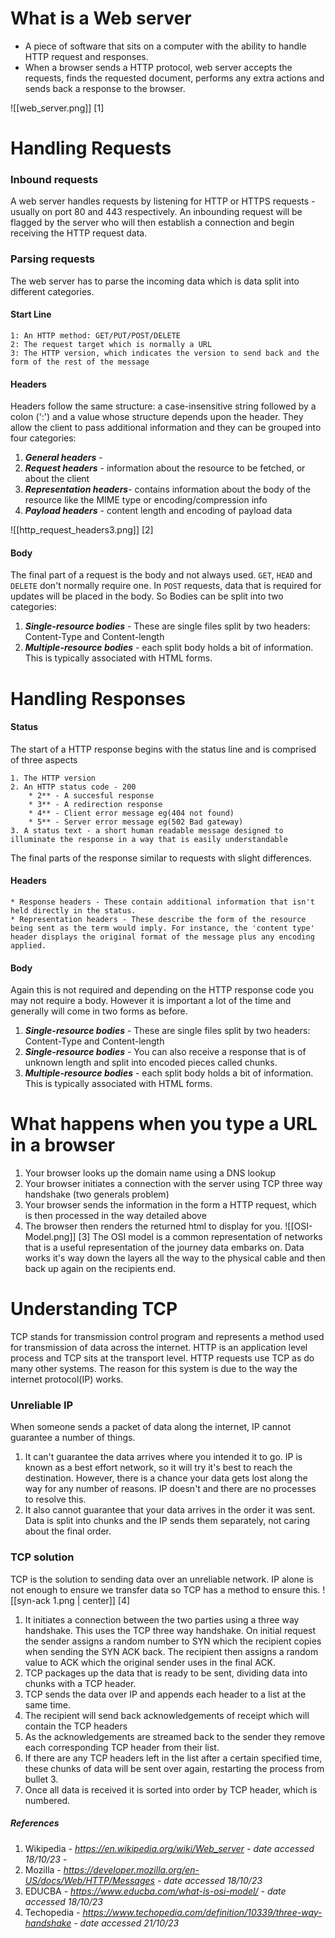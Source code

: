 # What is a Web server

* A piece of software that sits on a computer with the ability to handle HTTP request and responses.
* When a browser sends a HTTP protocol, web server accepts the requests, finds the requested document, performs any extra actions and sends back a response to the browser.

![[web_server.png]] [1]


# Handling Requests
### Inbound requests
A web server handles requests by listening for HTTP or HTTPS requests - usually on port 80 and 443 respectively. An inbounding request will be flagged by the server who will then establish a connection and begin receiving the HTTP request data.
### Parsing requests
The web server has to parse the incoming data which is data split into different categories.
#### Start Line
```
1: An HTTP method: GET/PUT/POST/DELETE
2: The request target which is normally a URL
3: The HTTP version, which indicates the version to send back and the form of the rest of the message
```
#### Headers
Headers follow the same structure: a case-insensitive string followed by a colon (':') and a value whose structure depends upon the header. They allow the client to pass additional information and they can be grouped into four categories:

1. <strong><em>General headers</em></strong> - 
2. <strong><em>Request headers</em></strong> - information about the resource to be fetched, or about the client
3. <strong><em>Representation headers</em></strong>- contains information about the body of the resource like the MIME type or encoding/compression info
4. <strong><em>Payload headers</em></strong> - content length and encoding of payload data

![[http_request_headers3.png]] [2]
#### Body
The final part of a request is the body and not always used. `GET`, `HEAD` and `DELETE` don't normally require one. In `POST` requests, data that is required for updates will be placed in the body. So Bodies can be split into two categories:
1. <strong><em>Single-resource bodies</em></strong> - These are single files split by two headers: Content-Type and Content-length
2. <strong><em>Multiple-resource bodies</em></strong> - each split body holds a bit of information. This is typically associated with HTML forms.

# Handling Responses
#### Status

The start of a HTTP response begins with the status line and is comprised of three aspects

```
1. The HTTP version
2. An HTTP status code - 200
	* 2** - A succesful response
	* 3** - A redirection response
	* 4** - Client error message eg(404 not found)
	* 5** - Server error message eg(502 Bad gateway)
3. A status text - a short human readable message designed to illuminate the response in a way that is easily understandable
```


The final parts of the response similar to requests with slight differences.
#### Headers

```
* Response headers - These contain additional information that isn't held directly in the status.
* Representation headers - These describe the form of the resource being sent as the term would imply. For instance, the 'content type' header displays the original format of the message plus any encoding applied.
```
#### Body
Again this is not required and depending on the HTTP response code you may not require a body. However it is important a lot of the time and generally will come in two forms as before.
1. <strong><em>Single-resource bodies</em></strong> - These are single files split by two headers: Content-Type and Content-length
2. <strong><em>Single-resource bodies</em></strong> - You can also receive a response that is of unknown length and split into encoded pieces called chunks.
3. <strong><em>Multiple-resource bodies</em></strong> - each split body holds a bit of information. This is typically associated with HTML forms.


# What happens when you type a URL in a browser

1. Your browser looks up the domain name using a DNS lookup
2. Your browser initiates a connection with the server using TCP three way handshake (two generals problem)
3. Your browser sends the information in the form a HTTP request, which is then processed in the way detailed above
4. The browser then renders the returned html to display for you.
![[OSI-Model.png]] [3]
The OSI model is a common representation of networks that is a useful representation of the journey data embarks on. Data works it's way down the layers all the way to the physical cable and then back up again on the recipients end.
# Understanding TCP
TCP stands for transmission control program and represents a method used for transmission of data across the internet. HTTP is an application level process and TCP sits at the transport level.
HTTP requests use TCP as do many other systems. The reason for this system is due to the way the internet protocol(IP) works. 
### Unreliable IP
When someone sends a packet of data along the internet, IP cannot guarantee a number of things.
1. It can't guarantee the data arrives where you intended it to go. IP is known as a best effort network, so it will try it's best to reach the destination. However, there is a chance your data gets lost along the way for any number of reasons. IP doesn't and there are no processes to resolve this.
2. It also cannot guarantee that your data arrives in the order it was sent. Data is split into chunks and the IP sends them separately, not caring about the final order.
### TCP solution
TCP is the solution to sending data over an unreliable network. IP alone is not enough to ensure we transfer data so TCP has a method to ensure this.
                                    ![[syn-ack 1.png | center]] [4]

1. It initiates a connection between the two parties using a three way handshake. This uses the TCP three way handshake. On initial request the sender assigns a random number to SYN which the recipient copies when sending the SYN ACK back. The recipient then assigns a random value to ACK which the original sender uses in the final ACK.
2. TCP packages up the data that is ready to be sent, dividing data into chunks with a TCP header.
3. TCP sends the data over IP and appends each header to a list at the same time.
4. The recipient will send back acknowledgements of receipt which will contain the TCP headers
5. As the acknowledgements are streamed back to the sender they remove each corresponding TCP header from their list. 
6. If there are any TCP headers left in the list after a certain specified time, these chunks of data will be sent over again, restarting the process from bullet 3.
7. Once all data is received it is sorted into order by TCP header, which is numbered.

##### References
1. Wikipedia<em> - https://en.wikipedia.org/wiki/Web_server - date accessed 18/10/23 - </em>
2. Mozilla<em> - https://developer.mozilla.org/en-US/docs/Web/HTTP/Messages - date accessed 18/10/23</em>
3. EDUCBA<em> - https://www.educba.com/what-is-osi-model/ - date accessed 18/10/23</em>
4. Techopedia<em> - https://www.techopedia.com/definition/10339/three-way-handshake - date accessed 21/10/23 </em>